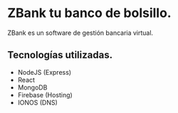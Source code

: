 # ZBank tu banco de bolsillo.

ZBank es un software de gestión bancaria virtual.

## Tecnologías utilizadas.

-   NodeJS (Express)
-   React
-   MongoDB
-   Firebase (Hosting)
-   IONOS (DNS)
